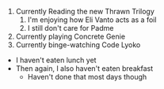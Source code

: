 1. Currently Reading the new Thrawn Trilogy
    1. I'm enjoying how Eli Vanto acts as a foil
    2. I still don't care for Padme
2. Currently playing Concrete Genie
3. Currently binge-watching Code Lyoko

* I haven't eaten lunch yet
* Then again, I also haven't eaten breakfast
    * Haven't done that most days though

